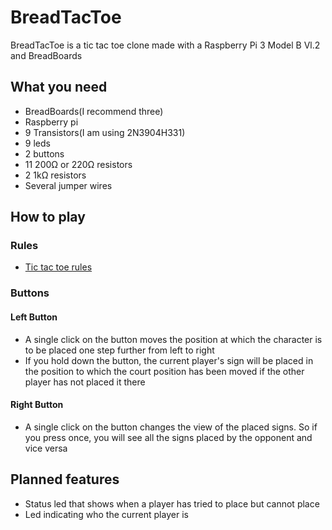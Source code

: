 # BreadTacToe

BreadTacToe is a tic tac toe clone made with a Raspberry Pi 3 Model B Vl.2 and BreadBoards


## What you need
- BreadBoards(I recommend three)
- Raspberry pi
- 9 Transistors(I am using 2N3904H331)
- 9 leds
- 2 buttons
- 11 200Ω or 220Ω resistors
- 2 1kΩ resistors
- Several jumper wires

## How to play
### Rules
- [Tic tac toe rules](https://en.wikipedia.org/wiki/Tic-tac-toe)
### Buttons
#### Left Button
- A single click on the button moves the position at which the character is to be placed one step further from left to right
- If you hold down the button, the current player's sign will be placed in the position to which the court position has been moved if the other player has not placed it there
#### Right Button
- A single click on the button changes the view of the placed signs. So if you press once, you will see all the signs placed by the opponent and vice versa

## Planned features
- Status led that shows when a player has tried to place but cannot place
- Led indicating who the current player is

